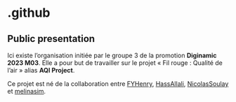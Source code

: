 # .github

## Public presentation

Ici existe l’organisation initiée par le groupe 3 de la promotion
**Diginamic 2023 M03**.
Elle a pour but de travailler sur le projet « Fil rouge : Qualité de l’air »
alias **AQI Project**.

Ce projet est né de la collaboration entre
[FYHenry](https://github.com/FYHenry),
[HassAllali](https://github.com/HassAllali),
[NicolasSoulay](https://github.com/NicolasSoulay) et
[melinasim](https://github.com/melinasim).
